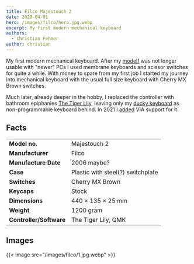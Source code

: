 ```yaml
---
title: Filco Majestouch 2
date: 2020-04-01
hero: /images/filco/hero.jpg.webp
excerpt: My first modern mechanical keyboard
authors:
  - Christian Fehmer
author: christian
---
```


My first modern mechanical keyboard. After my [modelf](/post/2020-04-03-ibm-5150-model-f-xt/) was not longer usable with "newer" PCs I used membrane keyboards and scissor switches for quite a while. With money to spare from my first job I started my journey into mechanical keyboard with the usual full size keyboard with Cherry MX Brown switches. 

Much later, already deeper in the hobby, I replaced the controller with bathroom epiphanies [The Tiger Lily](http://bathroomepiphanies.com/controllers/), leaving only my [ducky keyboard](/post/2020-04-02-ducky-yoth/) as non-programmable keyboard behind. In 2021 I [added](https://github.com/the-via/keyboards/pull/646) VIA support for it.

## Facts 

| | |
|---------------------|-----------------------------------------------------------------------------------------------|
| **Model no.** | Majestouch 2 |
| **Manufacturer** | Filco |
| **Manufacture Date** | 2006 maybe? |
| **Case** | Plastic with steel(?) switchplate |
| **Switches** | Cherry MX Brown |
| **Keycaps** | Stock |
| **Dimensions** | 440 × 135 × 25 mm |
| **Weight** | 1200 gram |
| **Controller/Software** | The Tiger Lily, QMK |


## Images

{{< image src="/images/filco/1.jpg.webp" >}}